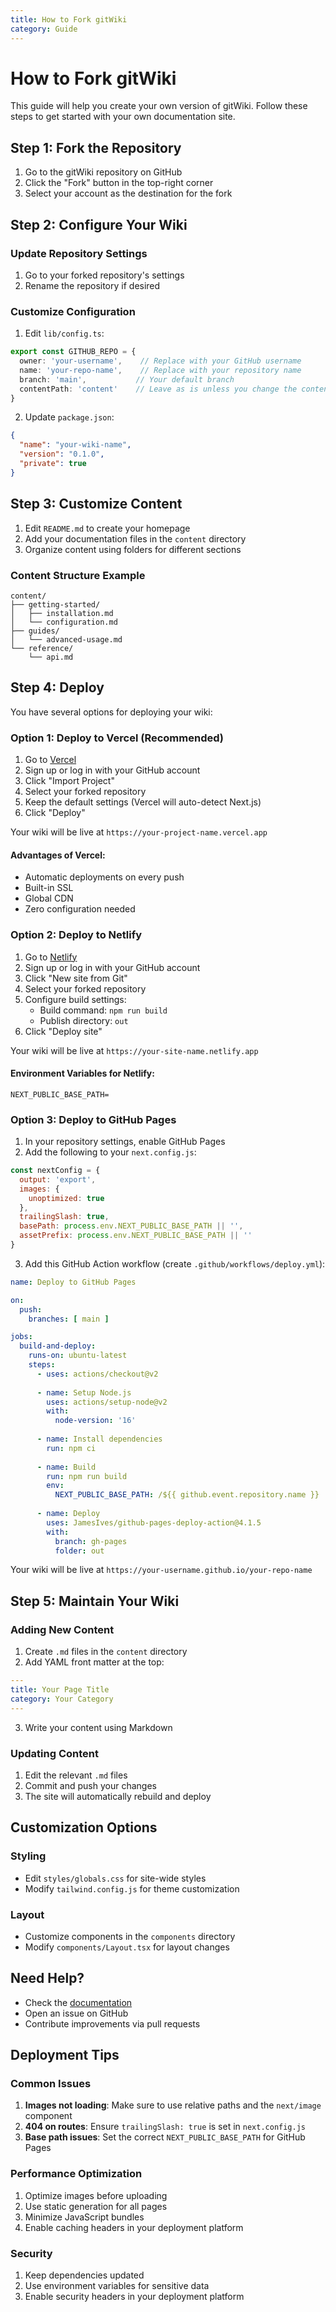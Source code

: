 ```yaml
---
title: How to Fork gitWiki
category: Guide
---
```


# How to Fork gitWiki

This guide will help you create your own version of gitWiki. Follow these steps to get started with your own documentation site.

## Step 1: Fork the Repository

1. Go to the gitWiki repository on GitHub
2. Click the "Fork" button in the top-right corner
3. Select your account as the destination for the fork

## Step 2: Configure Your Wiki

### Update Repository Settings

1. Go to your forked repository's settings
2. Rename the repository if desired

### Customize Configuration

1. Edit `lib/config.ts`:
```typescript
export const GITHUB_REPO = {
  owner: 'your-username',    // Replace with your GitHub username
  name: 'your-repo-name',    // Replace with your repository name
  branch: 'main',           // Your default branch
  contentPath: 'content'    // Leave as is unless you change the content structure
}
```

2. Update `package.json`:
```json
{
  "name": "your-wiki-name",
  "version": "0.1.0",
  "private": true
}
```

## Step 3: Customize Content

1. Edit `README.md` to create your homepage
2. Add your documentation files in the `content` directory
3. Organize content using folders for different sections

### Content Structure Example

```
content/
├── getting-started/
│   ├── installation.md
│   └── configuration.md
├── guides/
│   └── advanced-usage.md
└── reference/
    └── api.md
```

## Step 4: Deploy

You have several options for deploying your wiki:

### Option 1: Deploy to Vercel (Recommended)

1. Go to [Vercel](https://vercel.com)
2. Sign up or log in with your GitHub account
3. Click "Import Project"
4. Select your forked repository
5. Keep the default settings (Vercel will auto-detect Next.js)
6. Click "Deploy"

Your wiki will be live at `https://your-project-name.vercel.app`

#### Advantages of Vercel:
- Automatic deployments on every push
- Built-in SSL
- Global CDN
- Zero configuration needed

### Option 2: Deploy to Netlify

1. Go to [Netlify](https://netlify.com)
2. Sign up or log in with your GitHub account
3. Click "New site from Git"
4. Select your forked repository
5. Configure build settings:
   - Build command: `npm run build`
   - Publish directory: `out`
6. Click "Deploy site"

Your wiki will be live at `https://your-site-name.netlify.app`

#### Environment Variables for Netlify:
```env
NEXT_PUBLIC_BASE_PATH=
```

### Option 3: Deploy to GitHub Pages

1. In your repository settings, enable GitHub Pages
2. Add the following to your `next.config.js`:
```javascript
const nextConfig = {
  output: 'export',
  images: {
    unoptimized: true
  },
  trailingSlash: true,
  basePath: process.env.NEXT_PUBLIC_BASE_PATH || '',
  assetPrefix: process.env.NEXT_PUBLIC_BASE_PATH || ''
}
```

3. Add this GitHub Action workflow (create `.github/workflows/deploy.yml`):
```yaml
name: Deploy to GitHub Pages

on:
  push:
    branches: [ main ]

jobs:
  build-and-deploy:
    runs-on: ubuntu-latest
    steps:
      - uses: actions/checkout@v2
      
      - name: Setup Node.js
        uses: actions/setup-node@v2
        with:
          node-version: '16'
          
      - name: Install dependencies
        run: npm ci
        
      - name: Build
        run: npm run build
        env:
          NEXT_PUBLIC_BASE_PATH: /${{ github.event.repository.name }}
          
      - name: Deploy
        uses: JamesIves/github-pages-deploy-action@4.1.5
        with:
          branch: gh-pages
          folder: out
```

Your wiki will be live at `https://your-username.github.io/your-repo-name`

## Step 5: Maintain Your Wiki

### Adding New Content

1. Create `.md` files in the `content` directory
2. Add YAML front matter at the top:
```yaml
---
title: Your Page Title
category: Your Category
---
```
3. Write your content using Markdown

### Updating Content

1. Edit the relevant `.md` files
2. Commit and push your changes
3. The site will automatically rebuild and deploy

## Customization Options

### Styling

- Edit `styles/globals.css` for site-wide styles
- Modify `tailwind.config.js` for theme customization

### Layout

- Customize components in the `components` directory
- Modify `components/Layout.tsx` for layout changes

## Need Help?

- Check the [documentation](https://github.com/your-username/your-repo-name/wiki)
- Open an issue on GitHub
- Contribute improvements via pull requests

## Deployment Tips

### Common Issues

1. **Images not loading**: Make sure to use relative paths and the `next/image` component
2. **404 on routes**: Ensure `trailingSlash: true` is set in `next.config.js`
3. **Base path issues**: Set the correct `NEXT_PUBLIC_BASE_PATH` for GitHub Pages

### Performance Optimization

1. Optimize images before uploading
2. Use static generation for all pages
3. Minimize JavaScript bundles
4. Enable caching headers in your deployment platform

### Security

1. Keep dependencies updated
2. Use environment variables for sensitive data
3. Enable security headers in your deployment platform
